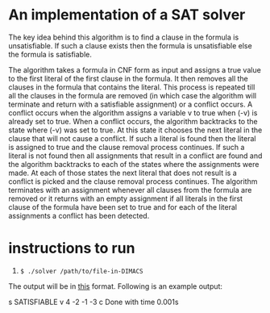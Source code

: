 # An implementation of a SAT solver

The key idea behind this algorithm is to find a clause in the formula is unsatisfiable. If  such a clause exists then the formula is unsatisfiable else the formula is satisfiable.

The algorithm takes a formula in CNF form as input and assigns a true value to the first literal of the first clause in the formula. It then removes all the clauses in the formula that contains the literal. This process is repeated till all the clauses in the formula are removed (in which case the algorithm will terminate and return with a satisfiable assignment) or a conflict occurs. A conflict occurs when the algorithm assigns a variable v to true when (-v) is already set to true. When a conflict occurs, the algorithm backtracks to the state where (-v) was set to true. At this state it chooses the next literal in the clause that will not cause a conflict. If such a literal is found then the literal is assigned to true and the clause removal  process continues. If such a literal is not found then all assignments that result in a conflict are found and the algorithm backtracks to each of the states where the assignments were made. At each of those states the next literal that does not result is a conflict is picked and the clause removal process continues. The algorithm terminates with an assignment whenever all clauses from the formula are removed or it returns with an empty assignment if all literals in the first clause of the formula have been set to true and for each of the literal assignments a conflict has been detected.

# instructions to run

1. `$ ./solver /path/to/file-in-DIMACS`

The output will be in [this](http://www.satcompetition.org/2009/format-solvers2009.html) format. Following is an example output:

s SATISFIABLE
v 4 -2 -1 -3
c Done with time 0.001s
